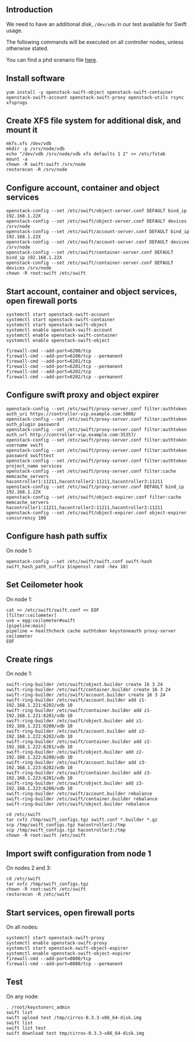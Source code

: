 Introduction
------------

We need to have an additional disk, `/dev/vdb` in our test available for Swift usage.

The following commands will be executed on all controller nodes, unless otherwise stated.

You can find a phd scenario file [here](phd-setup/swift.scenario).

Install software
----------------

    yum install -y openstack-swift-object openstack-swift-container openstack-swift-account openstack-swift-proxy openstack-utils rsync xfsprogs

Create XFS file system for additional disk, and mount it
--------------------------------------------------------

    mkfs.xfs /dev/vdb
    mkdir -p /srv/node/vdb
    echo "/dev/vdb /srv/node/vdb xfs defaults 1 2" >> /etc/fstab
    mount -a 
    chown -R swift:swift /srv/node
    restorecon -R /srv/node

Configure account, container and object services
------------------------------------------------

    openstack-config --set /etc/swift/object-server.conf DEFAULT bind_ip 192.168.1.22X
    openstack-config --set /etc/swift/object-server.conf DEFAULT devices /srv/node
    openstack-config --set /etc/swift/account-server.conf DEFAULT bind_ip 192.168.1.22X
    openstack-config --set /etc/swift/account-server.conf DEFAULT devices /srv/node
    openstack-config --set /etc/swift/container-server.conf DEFAULT bind_ip 192.168.1.22X
    openstack-config --set /etc/swift/container-server.conf DEFAULT devices /srv/node
    chown -R root:swift /etc/swift

Start account, container and object services, open firewall ports
-----------------------------------------------------------------

    systemctl start openstack-swift-account
    systemctl start openstack-swift-container
    systemctl start openstack-swift-object
    systemctl enable openstack-swift-account
    systemctl enable openstack-swift-container
    systemctl enable openstack-swift-object

    firewall-cmd --add-port=6200/tcp
    firewall-cmd --add-port=6200/tcp --permanent
    firewall-cmd --add-port=6201/tcp
    firewall-cmd --add-port=6201/tcp --permanent
    firewall-cmd --add-port=6202/tcp
    firewall-cmd --add-port=6202/tcp --permanent

Configure swift proxy and object expirer
----------------------------------------

    openstack-config --set /etc/swift/proxy-server.conf filter:authtoken auth_uri https://controller-vip.example.com:5000/
    openstack-config --set /etc/swift/proxy-server.conf filter:authtoken auth_plugin password
    openstack-config --set /etc/swift/proxy-server.conf filter:authtoken auth_url http://controller-vip.example.com:35357/
    openstack-config --set /etc/swift/proxy-server.conf filter:authtoken username swift
    openstack-config --set /etc/swift/proxy-server.conf filter:authtoken password swifttest
    openstack-config --set /etc/swift/proxy-server.conf filter:authtoken project_name services
    openstack-config --set /etc/swift/proxy-server.conf filter:cache memcache_servers hacontroller1:11211,hacontroller2:11211,hacontroller3:11211
    openstack-config --set /etc/swift/proxy-server.conf DEFAULT bind_ip 192.168.1.22X
    openstack-config --set /etc/swift/object-expirer.conf filter:cache memcache_servers hacontroller1:11211,hacontroller2:11211,hacontroller3:11211
    openstack-config --set /etc/swift/object-expirer.conf object-expirer concurrency 100

Configure hash path suffix
--------------------------

On node 1:

    openstack-config --set /etc/swift/swift.conf swift-hash swift_hash_path_suffix $(openssl rand -hex 10)

Set Ceilometer hook
-------------------

On node 1:

    cat >> /etc/swift/swift.conf << EOF
    [filter:ceilometer]
    use = egg:ceilometer#swift
    [pipeline:main]
    pipeline = healthcheck cache authtoken keystoneauth proxy-server ceilometer
    EOF

Create rings
------------

On node 1:

    swift-ring-builder /etc/swift/object.builder create 16 3 24
    swift-ring-builder /etc/swift/container.builder create 16 3 24
    swift-ring-builder /etc/swift/account.builder create 16 3 24
    swift-ring-builder /etc/swift/account.builder add z1-192.168.1.221:6202/vdb 10
    swift-ring-builder /etc/swift/container.builder add z1-192.168.1.221:6201/vdb 10
    swift-ring-builder /etc/swift/object.builder add z1-192.168.1.221:6200/vdb 10
    swift-ring-builder /etc/swift/account.builder add z2-192.168.1.222:6202/vdb 10
    swift-ring-builder /etc/swift/container.builder add z2-192.168.1.222:6201/vdb 10
    swift-ring-builder /etc/swift/object.builder add z2-192.168.1.222:6200/vdb 10
    swift-ring-builder /etc/swift/account.builder add z3-192.168.1.223:6202/vdb 10
    swift-ring-builder /etc/swift/container.builder add z3-192.168.1.223:6201/vdb 10
    swift-ring-builder /etc/swift/object.builder add z3-192.168.1.223:6200/vdb 10
    swift-ring-builder /etc/swift/account.builder rebalance
    swift-ring-builder /etc/swift/container.builder rebalance
    swift-ring-builder /etc/swift/object.builder rebalance

    cd /etc/swift
    tar cvfz /tmp/swift_configs.tgz swift.conf *.builder *.gz
    scp /tmp/swift_configs.tgz hacontroller2:/tmp
    scp /tmp/swift_configs.tgz hacontroller3:/tmp
    chown -R root:swift /etc/swift

Import swift configuration from node 1
--------------------------------------

On nodes 2 and 3:

    cd /etc/swift
    tar xvfz /tmp/swift_configs.tgz
    chown -R root:swift /etc/swift
    restorecon -R /etc/swift

Start services, open firewall ports
-----------------------------------

On all nodes:

    systemctl start openstack-swift-proxy
    systemctl enable openstack-swift-proxy
    systemctl start openstack-swift-object-expirer
    systemctl enable openstack-swift-object-expirer
    firewall-cmd --add-port=8080/tcp
    firewall-cmd --add-port=8080/tcp --permanent

Test
----

On any node:

    . /root/keystonerc_admin
    swift list
    swift upload test /tmp/cirros-0.3.3-x86_64-disk.img 
    swift list
    swift list test
    swift download test tmp/cirros-0.3.3-x86_64-disk.img
